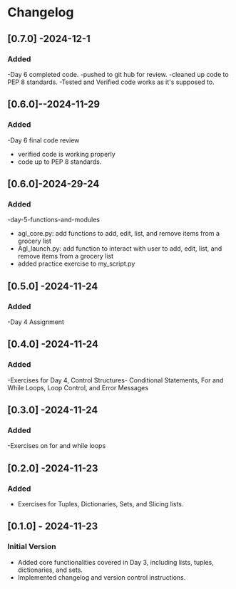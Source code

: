 # Changelog

## [0.7.0] -2024-12-1
### Added
-Day 6 completed code.
-pushed to git hub for review.
-cleaned up code to PEP 8 standards.
-Tested and Verified code works as it's supposed to.

## [0.6.0]--2024-11-29
### Added
-Day 6 final code review
- verified code is working properly
- code up to PEP 8 standards.

## [0.6.0]-2024-29-24
### Added
-day-5-functions-and-modules
- agl_core.py: add functions to add, edit, list, and remove items from a grocery list
- Agl_launch.py:  add function to interact with user to add, edit, list, and remove items from a grocery list
- added practice exercise to my_script.py

## [0.5.0] -2024-11-24
### Added 
-Day 4 Assignment

## [0.4.0] -2024-11-24
### Added
-Exercises for Day 4, Control Structures- Conditional Statements, For and While Loops,
Loop Control, and Error Messages

## [0.3.0] -2024-11-24
### Added
-Exercises on for and while loops

## [0.2.0] -2024-11-23
### Added
- Exercises for Tuples, Dictionaries, Sets, and Slicing lists.

## [0.1.0] - 2024-11-23
### Initial Version
- Added core functionalities covered in Day 3, including lists, tuples, dictionaries, and sets.
- Implemented changelog and version control instructions.











